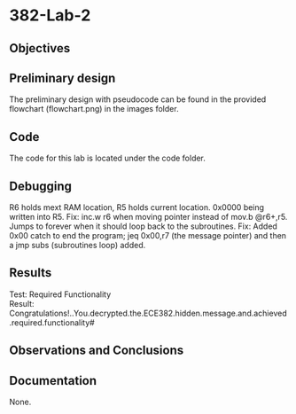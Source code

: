 382-Lab-2
=========

Objectives
----------


Preliminary design
------------------
The preliminary design with pseudocode can be found in the provided flowchart (flowchart.png) in the images folder.

Code
----
The code for this lab is located under the code folder.

Debugging
---------
R6 holds mext RAM location, R5 holds current location. 0x0000 being written into R5. Fix: inc.w r6 when moving pointer instead of mov.b @r6+,r5.  
Jumps to forever when it should loop back to the subroutines. Fix: Added 0x00 catch to end the program; jeq 0x00,r7 (the message pointer) and then a jmp subs (subroutines loop) added.  


Results
-------
Test: Required Functionality  
Result: Congratulations!..You.decrypted.the.ECE382.hidden.message.and.achieved.required.functionality#

Observations and Conclusions
----------------------------


Documentation
-------------
None.
